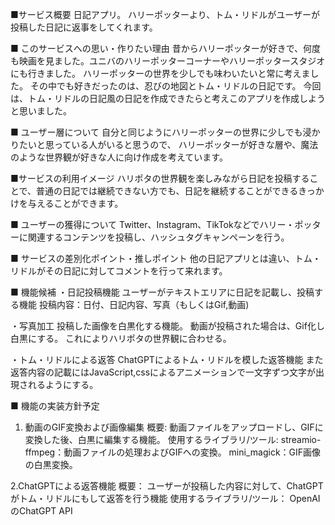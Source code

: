 ■サービス概要
日記アプリ。
ハリーポッターより、トム・リドルがユーザーが投稿した日記に返事をしてくれます。

■ このサービスへの思い・作りたい理由
昔からハリーポッターが好きで、何度も映画を見ました。ユニバのハリーポッターコーナーやハリーポッタースタジオにも行きました。
ハリーポッターの世界を少しでも味わいたいと常に考えました。
その中でも好きだったのは、忍びの地図とトム・リドルの日記です。
今回は、トム・リドルの日記風の日記を作成できたらと考えこのアプリを作成しようと思いました。

■ ユーザー層について
自分と同じようにハリーポッターの世界に少しでも浸かりたいと思っている人がいると思うので、
ハリーポッターが好きな層や、魔法のような世界観が好きな人に向け作成を考えています。

■サービスの利用イメージ
ハリポタの世界観を楽しみながら日記を投稿することで、普通の日記では継続できない方でも、日記を継続することができるきっかけを与えることができます。

■ ユーザーの獲得について
Twitter、Instagram、TikTokなどでハリー・ポッターに関連するコンテンツを投稿し、ハッシュタグキャンペーンを行う。

■ サービスの差別化ポイント・推しポイント
他の日記アプリとは違い、トム・リドルがその日記に対してコメントを行って来れます。

■ 機能候補
・日記投稿機能
ユーザーがテキストエリアに日記を記載し、投稿する機能
投稿内容：日付、日記内容、写真（もしくはGif,動画)

・写真加工
投稿した画像を白黒化する機能。
動画が投稿された場合は、Gif化し白黒にする。
これによりハリポタの世界観に合わせる。

・トム・リドルによる返答
ChatGPTによるトム・リドルを模した返答機能
また返答内容の記載にはJavaScript,cssによるアニメーションで一文字ずつ文字が出現されるようにする。

■ 機能の実装方針予定

1. 動画のGIF変換および画像編集
概要:
動画ファイルをアップロードし、GIFに変換した後、白黒に編集する機能。
使用するライブラリ/ツール:
streamio-ffmpeg：動画ファイルの処理およびGIFへの変換。
mini_magick：GIF画像の白黒変換。

2.ChatGPTによる返答機能
概要：
ユーザーが投稿した内容に対して、ChatGPTがトム・リドルにもして返答を行う機能
使用するライブラリ/ツール：
OpenAIのChatGPT API



